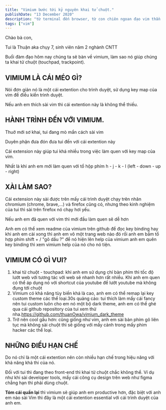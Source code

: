 ```yaml
---
title: "Vimium bước tới kỷ nguyên khai tử chuột."
publishDate: "13 December 2020"
description: "từ terminal đến browser, từ con chiên ngoan đạo vim thần thánh"
tags: ["vim"]
---
```


Chào bà con,

Tui là Thuận aka chụy 7, sinh viên năm 2 nghành CNTT

Buổi đàm đạo hôm nay chúng ta sẽ bàn về vimium, làm sao nó giúp chúng ta khai tử
chuột (touchpad, trackpoint).

## **VIMIUM LÀ CÁI MÉO GÌ?**

Nói đơn giản nó là một cái extention cho trình duyệt, sử dụng key map của vim để
điều kiển trình duyệt.

Nếu anh em thích sài vim thì cái extention này là không thể thiếu.

## **HÀNH TRÌNH ĐẾN VỚI VIMIUM.**

Thuở mới sơ khai, tui đang mò mẩn cách sài vim

Duyên phận đưa đón đưa tui đến với cái extention này

Cái extension này giúp tui khá nhiều trong việc làm quen với key map của vim.

Nhất là khi anh em mới làm quen với tổ hộp phím h - j - k - l (left - down -
up - right)

## **XÀI LÀM SAO?**

Cái extension này sài được trên mấy cái trình duyệt chạy trên nhân chromium
(chrome, brave,...) và firefox cũng có, nhưng theo kinh nghiệm của tui thì sài
trên firefox nó chạy hơi yếu.

Nếu anh em đã quen với vim thì mới đầu làm quen sẽ dễ hơn

Anh em có thể xem readme của vimium trên github để đọc key binding hay khi anh
em cài xong thì anh em vô một trang web nào đó rồi anh em bấm tổ hợp phím
shift + / "gõ dấu ?" để nó hiện lên help của vimium anh em quên key binding thì
xem vimium help của nó cho nó tiện.

## **VIMIUM CÓ GÌ VUI?**

1. khai tử chuột - touchpad: khi anh em sử dụng chỉ bàn phím thì tốc độ lướt web
   với tương tác với web sẽ nhanh hơn rất nhiều. Khi anh em quen có thể áp dụng
   nó với shortcut của youtube để lướt youtube mà không đụng tới chuột
2. Vimium có khả năng tùy biến khá là cao, anh em có thể remap lại key custom
   theme các thể loại.30s quảng cáo: tui thích làm mấy cái fancy nên tui custom
   luôn cho em nó một bộ dark theme, anh em có thể ghé qua cái github repository
   của tui xem thử nha.https://github.com/thuanOwa/vimium_dark_theme
3. Trở nên cool gầu hơn: cũng giống như vim, anh em sài bàn phím gõ liên tục mà
   không sài chuột thì sẽ giống với mấy cảnh trong mấy phim hacker các thể loại.

## **NHỮNG ĐIỀU HẠN CHẾ**

Do nó chỉ là một cái extention nên còn nhiều hạn chế trong hiệu năng với khả
năng khả thi của nó.

Đối với tui thì đang theo front-end thì khai tử chuột chắc không thể. Ví dụ như
khi sài developer tools, mấy cái công cụ design trên web như figma chẳng hạn thì
phải dùng chuột.

**Tóm cái quần lại** thì vimium sẽ giúp anh em productive hơn, đặc biệt với anh
em nào sài Vim thì đây là một cái extention essential với cái trình duyệt của
anh em.
